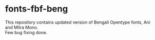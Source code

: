# fonts-fbf-beng
This repository contains updated version of Bengali Opentype fonts,  Ani and Mitra Mono.  
Few bug fixing done. 
